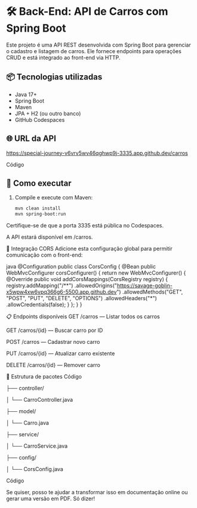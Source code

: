 # 🛠️ Back-End: API de Carros com Spring Boot

Este projeto é uma API REST desenvolvida com Spring Boot para gerenciar o cadastro e listagem de carros. Ele fornece endpoints para operações CRUD e está integrado ao front-end via HTTP.

## 📦 Tecnologias utilizadas

- Java 17+
- Spring Boot
- Maven
- JPA + H2 (ou outro banco)
- GitHub Codespaces

## 🌐 URL da API

https://special-journey-v6vrv5wv46qghwp9j-3335.app.github.dev/carros

Código

## 🚀 Como executar

1. Compile e execute com Maven:
   ```bash
   mvn clean install
   mvn spring-boot:run
Certifique-se de que a porta 3335 está pública no Codespaces.

A API estará disponível em /carros.

🔗 Integração CORS
Adicione esta configuração global para permitir comunicação com o front-end:

java
@Configuration
public class CorsConfig {
    @Bean
    public WebMvcConfigurer corsConfigurer() {
        return new WebMvcConfigurer() {
            @Override
            public void addCorsMappings(CorsRegistry registry) {
                registry.addMapping("/**")
                        .allowedOrigins("https://savage-goblin-x5wpw4xw6vpq366g6-5500.app.github.dev")
                        .allowedMethods("GET", "POST", "PUT", "DELETE", "OPTIONS")
                        .allowedHeaders("*")
                        .allowCredentials(false);
            }
        };
    }
}

📋 Endpoints disponíveis
GET /carros — Listar todos os carros

GET /carros/{id} — Buscar carro por ID

POST /carros — Cadastrar novo carro

PUT /carros/{id} — Atualizar carro existente

DELETE /carros/{id} — Remover carro

📁 Estrutura de pacotes
Código

├── controller/

│   └── CarroController.java

├── model/

│   └── Carro.java

├── service/

│   └── CarroService.java

├── config/

│   └── CorsConfig.java

Código

Se quiser, posso te ajudar a transformar isso em documentação online ou gerar uma versão em PDF. Só dizer!

